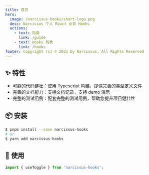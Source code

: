 ```yaml
---
title: 首页
hero:
  image: /narcissus-hooks/short-logo.png
  desc: Narcissus 个人 React 业务 Hooks
  actions:
    - text: 指南
      link: /guide
    - text: Hooks 列表
      link: /hooks
footer: Copyright (c) © 2023 by Narcissus, All Rights Reserved
---
```


## ✨ 特性

- 可靠的代码健壮：使用 Typescript 构建，提供完善的类型定义文件
- 完善的文档能力：支持文档记录，支持 demo 演示
- 完整的测试用例：配套完整的测试用例，帮助您提升项目健壮性

## 📦 安装

```bash
$ pnpm install --save narcissus-hooks
# or
$ yarn add narcissus-hooks
```

## 🔨 使用

```ts
import { useToggle } from 'narcissus-hooks';
```
